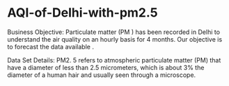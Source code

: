 # AQI-of-Delhi-with-pm2.5
Business Objective:
Particulate matter (PM ) has been recorded in Delhi to understand the air quality on an hourly basis for 4 months. Our objective is to forecast the data available .
 

Data Set Details:
PM2. 5 refers to atmospheric particulate matter (PM) that have a diameter of less than 2.5 micrometers, which is about 3% the diameter of a human hair and usually seen through a microscope.
